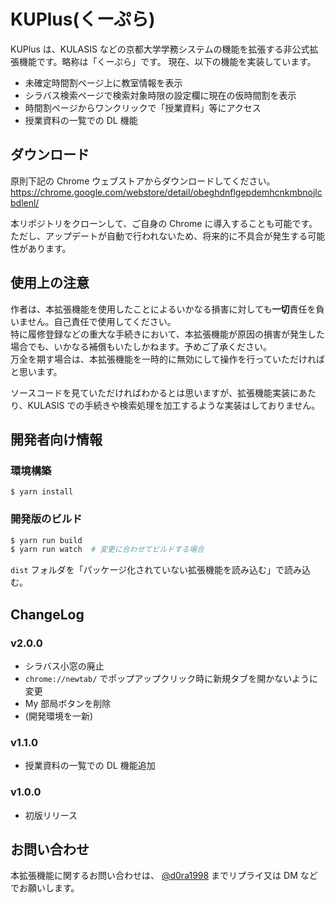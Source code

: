 # KUPlus(くーぷら)

KUPlus は、KULASIS などの京都大学学務システムの機能を拡張する非公式拡張機能です。略称は「くーぷら」です。
現在、以下の機能を実装しています。

- 未確定時間割ページ上に教室情報を表示
- シラバス検索ページで検索対象時限の設定欄に現在の仮時間割を表示
- 時間割ページからワンクリックで「授業資料」等にアクセス
- 授業資料の一覧での DL 機能

## ダウンロード

原則下記の Chrome ウェブストアからダウンロードしてください。
https://chrome.google.com/webstore/detail/obeghdnflgepdemhcnkmbnojlcbdlenl/

本リポジトリをクローンして、ご自身の Chrome に導入することも可能です。ただし、アップデートが自動で行われないため、将来的に不具合が発生する可能性があります。

## 使用上の注意

作者は、本拡張機能を使用したことによるいかなる損害に対しても**一切**責任を負いません。自己責任で使用してください。  
特に履修登録などの重大な手続きにおいて、本拡張機能が原因の損害が発生した場合でも、いかなる補償もいたしかねます。予めご了承ください。  
万全を期す場合は、本拡張機能を一時的に無効にして操作を行っていただければと思います。

ソースコードを見ていただければわかるとは思いますが、拡張機能実装にあたり、KULASIS での手続きや検索処理を加工するような実装はしておりません。

## 開発者向け情報

### 環境構築

```
$ yarn install
```

### 開発版のビルド

```bash
$ yarn run build
$ yarn run watch  # 変更に合わせてビルドする場合
```

`dist` フォルダを「パッケージ化されていない拡張機能を読み込む」で読み込む。

## ChangeLog

### v2.0.0

- シラバス小窓の廃止
- `chrome://newtab/` でポップアップクリック時に新規タブを開かないように変更
- My 部局ボタンを削除
- (開発環境を一新)

### v1.1.0

- 授業資料の一覧での DL 機能追加

### v1.0.0

- 初版リリース

## お問い合わせ

本拡張機能に関するお問い合わせは、
[@d0ra1998](https://twitter.com/d0ra1998)
までリプライ又は DM などでお願いします。
